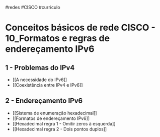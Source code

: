 #redes #CISCO #curriculo 
# Conceitos básicos de rede CISCO - 10_Formatos e regras de endereçamento IPv6

## 1 - Problemas do IPv4

- [[A necessidade do IPv6]]
- [[Coexistência entre IPv4 e IPv6]]

## 2 - Endereçamento IPv6

- [[Sistema de enumeração hexadecimal]]
- [[Formatos de endereçamento IPv6]]
- [[Hexadecimal regra 1 -  Omitir zeros à esquerda]]
- [[Hexadecimal regra 2 - Dois pontos duplos]]














































